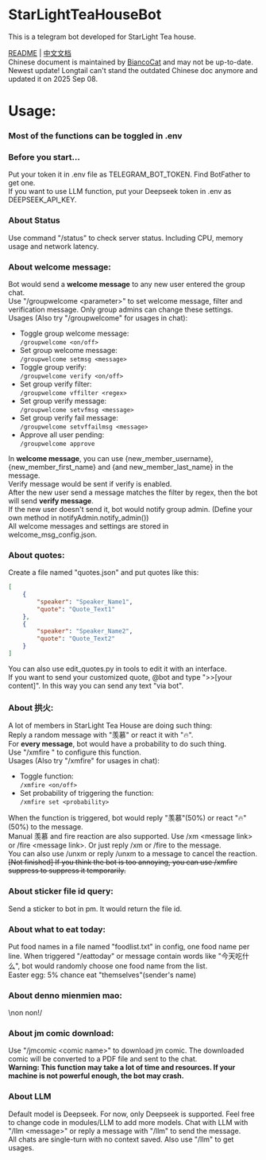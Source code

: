 # StarLightTeaHouseBot
This is a telegram bot developed for StarLight Tea house.  

[README](README.md) | [中文文档](README_zh.md)  
Chinese document is maintained by [BiancoCat](https://github.com/BiancoCat) and may not be up-to-date.  
Newest update! Longtail can't stand the outdated Chinese doc anymore and updated it on 2025 Sep 08.

# Usage:  
### Most of the functions can be toggled in .env

### Before you start...
Put your token it in .env file as TELEGRAM_BOT_TOKEN. Find BotFather to get one.  
If you want to use LLM function, put your Deepseek token in .env as DEEPSEEK_API_KEY.

### About Status
Use command "/status" to check server status. Including CPU, memory usage and network latency.

### About welcome message:  
Bot would send a **welcome message** to any new user entered the group chat.  
Use "/groupwelcome \<parameter\>" to set welcome message, filter and verification message. Only group admins can change these settings.  
Usages (Also try "/groupwelcome" for usages in chat):  

- Toggle group welcome message:  
  `/groupwelcome <on/off>`  
- Set group welcome message:  
  `/groupwelcome setmsg <message>`  
- Toggle group verify:  
  `/groupwelcome verify <on/off>`  
- Set group verify filter:  
  `/groupwelcome vffilter <regex>`  
- Set group verify message:  
  `/groupwelcome setvfmsg <message>`  
- Set group verify fail message:  
  `/groupwelcome setvffailmsg <message>`  
- Approve all user pending:  
  `/groupwelcome approve`  

In **welcome message**, you can use {new_member_username}, {new_member_first_name} and {and new_member_last_name} in the message.  
Verify message would be sent if verify is enabled.  
After the new user send a message matches the filter by regex, then the bot will send **verify message**.  
If the new user doesn't send it, bot would notify group admin. (Define your own method in notifyAdmin.notify_admin())  
All welcome messages and settings are stored in welcome_msg_config.json.  

### About quotes:
Create a file named "quotes.json" and put quotes like this:
```json
[
    {
        "speaker": "Speaker_Name1",
        "quote": "Quote_Text1"
    },
    {
        "speaker": "Speaker_Name2",
        "quote": "Quote_Text2"
    }
]
```
You can also use edit_quotes.py in tools to edit it with an interface.  
If you want to send your customized quote, @bot and type "\>\>\[your content\]". In this way you can send any text "via bot".

### About 拱火:  
A lot of members in StarLight Tea House are doing such thing:  
Reply a random message with "羡慕" or react it with "🔥".  
For **every message**, bot would have a probability to do such thing.  
Use "/xmfire <parameter>" to configure this function.  
Usages (Also try "/xmfire" for usages in chat):
- Toggle function:  
  `/xmfire <on/off>`  
- Set probability of triggering the function:  
  `/xmfire set <probability>`  

When the function is triggered, bot would reply "羡慕"(50%) or react "🔥"(50%) to the message.  
Manual 羡慕 and fire reaction are also supported. Use /xm \<message link\> or /fire \<message link\>. Or just reply /xm or /fire to the message.  
You can also use /unxm <message link> or reply /unxm to a message to cancel the reaction.  
~~\[Not finished\] If you think the bot is too annoying, you can use /xmfire suppress <minutes> to suppress it temporarily.~~  

### About sticker file id query:  
Send a sticker to bot in pm. It would return the file id.

### About what to eat today:
Put food names in a file named "foodlist.txt" in config, one food name per line.
When triggered "/eattoday" or message contain words like "今天吃什么", bot would randomly choose one food name from the list.  
Easter egg: 5% chance eat "themselves"(sender's name)

### About denno mienmien mao:  
\\non non!/

### About jm comic download:
Use "/jmcomic \<comic name\>" to download jm comic. The downloaded comic will be converted to a PDF file and sent to the chat.  
**Warning: This function may take a lot of time and resources. If your machine is not powerful enough, the bot may crash.**  

### About LLM
Default model is Deepseek. For now, only Deepseek is supported. Feel free to change code in modules/LLM to add more models.
Chat with LLM with "/llm \<message\>" or reply a message with "/llm" to send the message.  
All chats are single-turn with no context saved.
Also use "/llm" to get usages.
